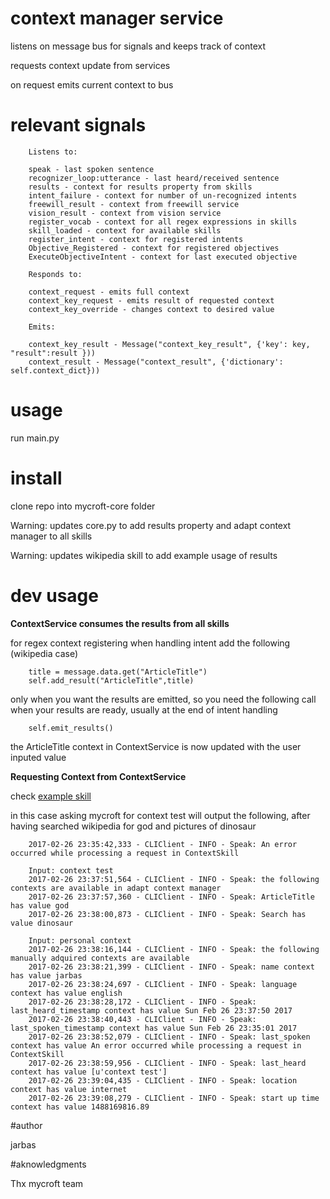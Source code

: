 # context manager service

listens on message bus for signals and keeps track of context

requests context update from services

on request emits current context to bus

# relevant signals

        Listens to:
        
        speak - last spoken sentence
        recognizer_loop:utterance - last heard/received sentence
        results - context for results property from skills
        intent_failure - context for number of un-recognized intents
        freewill_result - context from freewill service
        vision_result - context from vision service
        register_vocab - context for all regex expressions in skills
        skill_loaded - context for available skills
        register_intent - context for registered intents
        Objective_Registered - context for registered objectives
        ExecuteObjectiveIntent - context for last executed objective
        
        Responds to:
        
        context_request - emits full context 
        context_key_request - emits result of requested context
        context_key_override - changes context to desired value
        
        Emits:
        
        context_key_result - Message("context_key_result", {'key': key, "result":result }))
        context_result - Message("context_result", {'dictionary': self.context_dict}))


# usage

run main.py

# install

clone repo into mycroft-core folder

Warning: updates core.py to add results property and adapt context manager to all skills

Warning: updates wikipedia skill to add example usage of results

# dev usage

**ContextService consumes the results from all skills**

for regex context registering when handling intent add the following (wikipedia case)
        
        title = message.data.get("ArticleTitle")
        self.add_result("ArticleTitle",title)

only when you want the results are emitted, so you need the following call when your results are ready, usually at the end of intent handling

        self.emit_results()

the ArticleTitle context in ContextService is now updated with the user inputed value

**Requesting Context from ContextService**

check [example skill](https://github.com/JarbasAI/jarbas-core/tree/dev/mycroft/skills/ContextManagerTest)

in this case asking mycroft for context test will output the following, after having searched wikipedia for god and pictures of dinosaur

        2017-02-26 23:35:42,333 - CLIClient - INFO - Speak: An error occurred while processing a request in ContextSkill

        Input: context test
        2017-02-26 23:37:51,564 - CLIClient - INFO - Speak: the following contexts are available in adapt context manager
        2017-02-26 23:37:57,360 - CLIClient - INFO - Speak: ArticleTitle has value god
        2017-02-26 23:38:00,873 - CLIClient - INFO - Speak: Search has value dinosaur

        Input: personal context
        2017-02-26 23:38:16,144 - CLIClient - INFO - Speak: the following manually adquired contexts are available
        2017-02-26 23:38:21,399 - CLIClient - INFO - Speak: name context has value jarbas
        2017-02-26 23:38:24,697 - CLIClient - INFO - Speak: language context has value english
        2017-02-26 23:38:28,172 - CLIClient - INFO - Speak: last_heard_timestamp context has value Sun Feb 26 23:37:50 2017
        2017-02-26 23:38:40,443 - CLIClient - INFO - Speak: last_spoken_timestamp context has value Sun Feb 26 23:35:01 2017
        2017-02-26 23:38:52,079 - CLIClient - INFO - Speak: last_spoken context has value An error occurred while processing a request in ContextSkill
        2017-02-26 23:38:59,956 - CLIClient - INFO - Speak: last_heard context has value [u'context test']
        2017-02-26 23:39:04,435 - CLIClient - INFO - Speak: location context has value internet
        2017-02-26 23:39:08,279 - CLIClient - INFO - Speak: start up time context has value 1488169816.89


#author

jarbas

#aknowledgments

Thx mycroft team